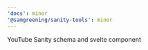 ```yaml
---
'docs': minor
'@samgreening/sanity-tools': minor
---
```


YouTube Sanity schema and svelte component
